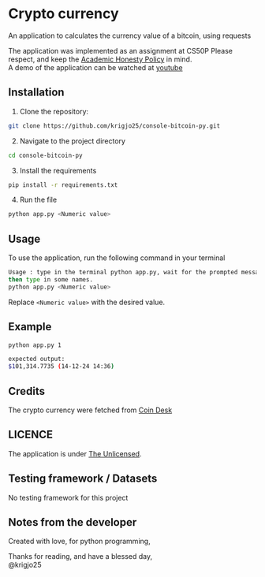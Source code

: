 # Crypto currency
An application to calculates the currency value of a bitcoin, using requests

The application was implemented as an assignment at CS50P
Please respect, and keep the [Academic Honesty Policy](https://cs50.harvard.edu/x/2023/honesty/) in mind.<br>
A demo of the application can be watched at [youtube]()


## Installation
1. Clone the repository:
```sh
git clone https://github.com/krigjo25/console-bitcoin-py.git
```

2. Navigate to the project directory
```sh
cd console-bitcoin-py
```

3. Install the requirements
```sh
pip install -r requirements.txt
```
4. Run the file
```sh
python app.py <Numeric value>
```
##  Usage
To use the application, run the following command in your terminal

```sh
Usage : type in the terminal python app.py, wait for the prompted message
then type in some names.
python app.py <Numeric value>
```
Replace `<Numeric value>` with the desired value.

## Example
```sh
python app.py 1

expected output:
$101,314.7735 (14-12-24 14:36)
```
## Credits
The crypto currency were fetched from [Coin Desk](https://api.coindesk.com/v1/bpi/currentprice.json)

## LICENCE
The application is under [The Unlicensed](./LICENCE).

##  Testing framework / Datasets
No testing framework for this project

## Notes from the developer
Created with love, for python programming,

Thanks for reading, and have a blessed day,<br>
@krigjo25